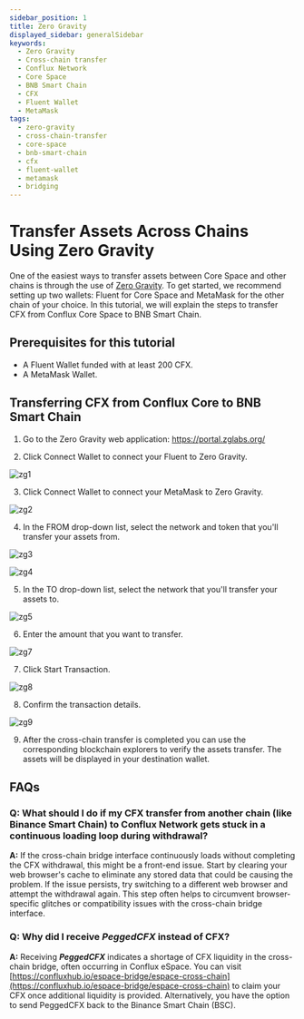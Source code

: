 ```yaml
---
sidebar_position: 1
title: Zero Gravity
displayed_sidebar: generalSidebar
keywords:
  - Zero Gravity
  - Cross-chain transfer
  - Conflux Network
  - Core Space
  - BNB Smart Chain
  - CFX
  - Fluent Wallet
  - MetaMask
tags:
  - zero-gravity
  - cross-chain-transfer
  - core-space
  - bnb-smart-chain
  - cfx
  - fluent-wallet
  - metamask
  - bridging
---
```


# Transfer Assets Across Chains Using Zero Gravity

One of the easiest ways to transfer assets between Core Space and other chains is through the use of [Zero Gravity](https://portal.zglabs.org/).
To get started, we recommend setting up two wallets: Fluent for Core Space and MetaMask for the other chain of your choice. 
In this tutorial, we will explain the steps to transfer CFX from Conflux Core Space to BNB Smart Chain.

## Prerequisites for this tutorial

- A Fluent Wallet funded with at least 200 CFX.
- A MetaMask Wallet.

## Transferring CFX from Conflux Core to BNB Smart Chain

1. Go to the Zero Gravity web application: https://portal.zglabs.org/


2. Click Connect Wallet to connect your Fluent to Zero Gravity.

![zg1](./img/zerogravity1.png)

3. Click Connect Wallet to connect your MetaMask to Zero Gravity.

![zg2](./img/zerogravity2.png)

4. In the FROM drop-down list, select the network and token that you'll transfer your assets from.

![zg3](./img/zerogravity3.png)

![zg4](./img/zerogravity4.png)

5. In the TO drop-down list, select the network that you'll transfer your assets to.

![zg5](./img/zerogravity5.png)

6. Enter the amount that you want to transfer.

![zg7](./img/zerogravity7.png)

7. Click Start Transaction.

![zg8](./img/zerogravity8.png)

8. Confirm the transaction details.

![zg9](./img/zerogravity9.png)


9. After the cross-chain transfer is completed you can use the corresponding blockchain explorers to verify the assets transfer. The assets will be displayed in your destination wallet.

## FAQs

### Q: What should I do if my CFX transfer from another chain (like Binance Smart Chain) to Conflux Network gets stuck in a continuous loading loop during withdrawal?

**A:** If the cross-chain bridge interface continuously loads without completing the CFX withdrawal, this might be a front-end issue. Start by clearing your web browser's cache to eliminate any stored data that could be causing the problem. If the issue persists, try switching to a different web browser and attempt the withdrawal again. This step often helps to circumvent browser-specific glitches or compatibility issues with the cross-chain bridge interface.

### Q: Why did I receive ***PeggedCFX*** instead of CFX?

**A:** Receiving ***PeggedCFX*** indicates a shortage of CFX liquidity in the cross-chain bridge, often occurring in Conflux eSpace. You can visit [https://confluxhub.io/espace-bridge/espace-cross-chain](https://confluxhub.io/espace-bridge/espace-cross-chain) to claim your CFX once additional liquidity is provided. Alternatively, you have the option to send PeggedCFX back to the Binance Smart Chain (BSC).

